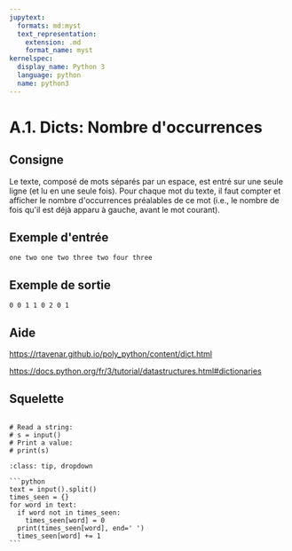 ```yaml
---
jupytext:
  formats: md:myst
  text_representation:
    extension: .md
    format_name: myst
kernelspec:
  display_name: Python 3
  language: python
  name: python3
---
```


# A.1. Dicts: Nombre d'occurrences

## Consigne

Le texte, composé de mots séparés par un espace, est entré sur une seule ligne (et lu en une seule fois). Pour chaque mot du texte, il faut compter et afficher le nombre d'occurrences préalables de ce mot (i.e.,  le nombre de fois qu'il est déjà apparu à gauche, avant le mot courant).

## Exemple d'entrée

```
one two one two three two four three
```

## Exemple de sortie

```
0 0 1 1 0 2 0 1
```

## Aide

https://rtavenar.github.io/poly_python/content/dict.html

https://docs.python.org/fr/3/tutorial/datastructures.html#dictionaries

## Squelette

```{code-cell} ipython3

# Read a string:
# s = input()
# Print a value:
# print(s)

```

````{admonition} Cliquez ici pour voir la solution
:class: tip, dropdown

```python
text = input().split()
times_seen = {}
for word in text:
  if word not in times_seen:
    times_seen[word] = 0
  print(times_seen[word], end=' ')
  times_seen[word] += 1
```
````
